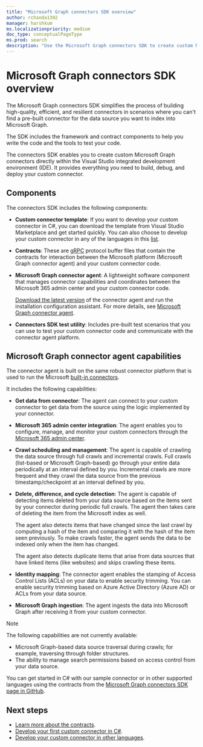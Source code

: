 ```yaml
---
title: "Microsoft Graph connectors SDK overview"
author: rchanda1392
manager: harshkum
ms.localizationpriority: medium
doc_type: conceptualPageType
ms.prod: search
description: "Use the Microsoft Graph connectors SDK to create custom Microsoft Graph connectors."
---
```


# Microsoft Graph connectors SDK overview

The Microsoft Graph connectors SDK simplifies the process of building high-quality, efficient, and resilient connectors in scenarios where you can't find a pre-built connector for the data source you want to index into Microsoft Graph.

The SDK includes the framework and contract components to help you write the code and the tools to test your code.

The connectors SDK enables you to create custom Microsoft Graph connectors directly within the Visual Studio integrated development environment (IDE). It provides everything you need to build, debug, and deploy your custom connector.

## Components

The connectors SDK includes the following components:

- **Custom connector template**: If you want to develop your custom connector in C#, you can download the template from Visual Studio Marketplace and get started quickly. You can also choose to develop your custom connector in any of the languages in this [list](https://grpc.io/docs/languages/).

- **Contracts**: These are [gRPC](https://grpc.io/docs/what-is-grpc/) protocol buffer files that contain the contracts for interaction between the Microsoft platform (Microsoft Graph connector agent) and your custom connector code.

- **Microsoft Graph connector agent**: A lightweight software component that manages connector capabilities and coordinates between the Microsoft 365 admin center and your custom connector code.

    [Download the latest version](https://aka.ms/gcadownload/) of the connector agent and run the installation configuration assistant. For more details, see [Microsoft Graph connector agent](/MicrosoftSearch/graph-connector-agent/).

- **Connectors SDK test utility**: Includes pre-built test scenarios that you can use to test your custom connector code and communicate with the connector agent platform.

## Microsoft Graph connector agent capabilities

The connector agent is built on the same robust connector platform that is used to run the Microsoft [built-in connectors](https://www.microsoft.com/microsoft-search/connectors/?publisher=Microsoft&category=).

It includes the following capabilities:

- **Get data from connector**: The agent can connect to your custom connector to get data from the source using the logic implemented by your connector.

- **Microsoft 365 admin center integration**: The agent enables you to configure, manage, and monitor your custom connectors through the [Microsoft 365 admin center](https://admin.microsoft.com/adminportal/home#/MicrosoftSearch/Connectors/add).

- **Crawl scheduling and management**: The agent is capable of crawling the data source through full crawls and incremental crawls. Full crawls (list-based or Microsoft Graph-based) go through your entire data periodically at an interval defined by you. Incremental crawls are more frequent and they crawl the data source from the previous timestamp/checkpoint at an interval defined by you.

- **Delete, difference, and cycle detection**: The agent is capable of detecting items deleted from your data source based on the items sent by your connector during periodic full crawls. The agent then takes care of deleting the item from the Microsoft index as well.

    The agent also detects items that have changed since the last crawl by computing a hash of the item and comparing it with the hash of the item seen previously. To make crawls faster, the agent sends the data to be indexed only when the item has changed.

    The agent also detects duplicate items that arise from data sources that have linked items (like websites) and skips crawling these items.

- **Identity mapping**: The connector agent enables the stamping of Access Control Lists (ACLs) on your data to enable security trimming. You can enable security trimming based on Azure Active Directory (Azure AD) or ACLs from your data source.

- **Microsoft Graph ingestion**: The agent ingests the data into Microsoft Graph after receiving it from your custom connector.

>[!Note]
> The following capabilities are not currently available:
> - Microsoft Graph-based data source traversal during crawls; for example, traversing through folder structures.
> - The ability to manage search permissions based on access control from your data source.

You can get started in C# with our sample connector or in other supported languages using the contracts from the [Microsoft Graph connectors SDK page in GitHub](https://github.com/microsoftgraph/msgraph-connectors-sdk).

## Next steps

* [Learn more about the contracts](/graph/custom-connector-sdk-contracts-services).
* [Develop your first custom connector in C#](/graph/custom-connector-sdk-sample-overview).
* [Develop your custom connector in other languages](/graph/custom-connector-sdk-other-languages).
